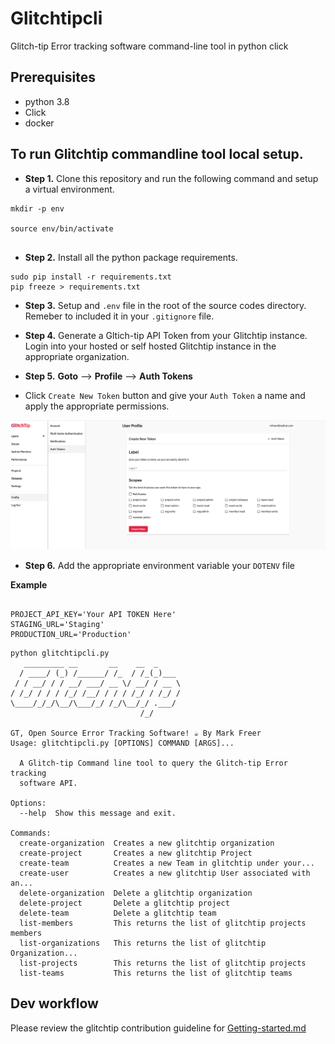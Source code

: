 # Glitchtipcli
Glitch-tip Error tracking software command-line tool in python click



## Prerequisites 

- python 3.8
- Click 
- docker


## To run Glitchtip commandline tool local setup.

- **Step 1.** Clone this repository and run the following command and setup a virtual environment.

```
mkdir -p env

source env/bin/activate


```


- **Step 2.** Install all the python package requirements.


```
sudo pip install -r requirements.txt
pip freeze > requirements.txt

```

- **Step 3.** Setup and `.env` file in the root of the source codes directory. Remeber to included it in your `.gitignore` file.

- **Step 4.** Generate a Gltich-tip API Token from your Glitchtip instance. Login into your hosted or self hosted Glitchtip instance in the appropriate organization.

- **Step 5.**  **Goto** --> **Profile** --> **Auth Tokens**

- Click `Create New Token` button and give your `Auth Token` a name and apply the appropriate permissions.

![alt text](images/auth_token.png "Glitchtip Auth Token")

- **Step 6.** Add the appropriate environment variable your `DOTENV` file

**Example**

```

PROJECT_API_KEY='Your API TOKEN Here'
STAGING_URL='Staging'
PRODUCTION_URL='Production'

```

```
python glitchtipcli.py
   _________ __       __    __  _
  / ____/ (_) /______/ /_  / /_(_)___
 / / __/ / / __/ ___/ __ \/ __/ / __ \
/ /_/ / / / /_/ /__/ / / / /_/ / /_/ /
\____/_/_/\__/\___/_/ /_/\__/_/ .___/
                             /_/

GT, Open Source Error Tracking Software! ☕ By Mark Freer
Usage: glitchtipcli.py [OPTIONS] COMMAND [ARGS]...

  A Glitch-tip Command line tool to query the Glitch-tip Error tracking
  software API.

Options:
  --help  Show this message and exit.

Commands:
  create-organization  Creates a new glitchtip organization
  create-project       Creates a new glitchtip Project
  create-team          Creates a new Team in glitchtip under your...
  create-user          Creates a new glitchtip User associated with an...
  delete-organization  Delete a glitchtip organization
  delete-project       Delete a glitchtip project
  delete-team          Delete a glitchtip team
  list-members         This returns the list of glitchtip projects members
  list-organizations   This returns the list of glitchtip Organization...
  list-projects        This returns the list of glitchtip projects
  list-teams           This returns the list of glitchtip teams

```


## Dev workflow

Please review the glitchtip contribution guideline for [Getting-started.md](https://gitlab.cee.redhat.com/cssre/cssre-docs/-/blob/main/development/howto/glitchtip/getting-started.md)